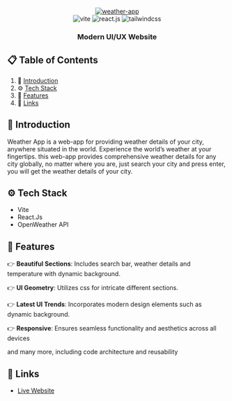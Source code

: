 <div align="center">
  <br />
    <a href="https://weather-app-2-0.netlify.app" target="_blank">
      <img src="https://imagetolink.com/ib/crOVXB9KRq.png" alt="weather-app">
    </a>
  <br />

  <div>
    <img src="https://img.shields.io/badge/-Vite-black?style=for-the-badge&logoColor=white&logo=vite&color=646CFF" alt="vite" />
    <img src="https://img.shields.io/badge/-React_JS-black?style=for-the-badge&logoColor=white&logo=react&color=61DAFB" alt="react.js" />
    <img src="https://img.shields.io/badge/-Tailwind_CSS-black?style=for-the-badge&logoColor=white&logo=tailwindcss&color=06B6D4" alt="tailwindcss" />
  </div>

  <h3 align="center">Modern UI/UX Website</h3>
</div>


## 📋 <a name="table">Table of Contents</a>

1. 🤖 [Introduction](#introduction)
2. ⚙️ [Tech Stack](#tech-stack)
3. 🔋 [Features](#features)
6. 🔗 [Links](#links)


## <a name="introduction">🤖 Introduction</a>

Weather App is a web-app for providing weather details of your city, anywhere situated in the world. Experience the world’s weather at your fingertips. this web-app provides comprehensive weather details for any city globally, no matter where you are, just search your city and press enter, you will get the weather details of your city.

## <a name="tech-stack">⚙️ Tech Stack</a>

- Vite
- React.Js
- OpenWeather API

## <a name="features">🔋 Features</a>

👉 **Beautiful Sections**: Includes search bar, weather details and temperature with dynamic background.

👉 **UI Geometry**: Utilizes css for intricate different sections.

👉 **Latest UI Trends**: Incorporates modern design elements such as dynamic background.

👉 **Responsive**: Ensures seamless functionality and aesthetics across all devices

and many more, including code architecture and reusability

## <a name="links">🔗 Links</a>

- [Live Website](https://weather-app-2-0.netlify.app/) 


